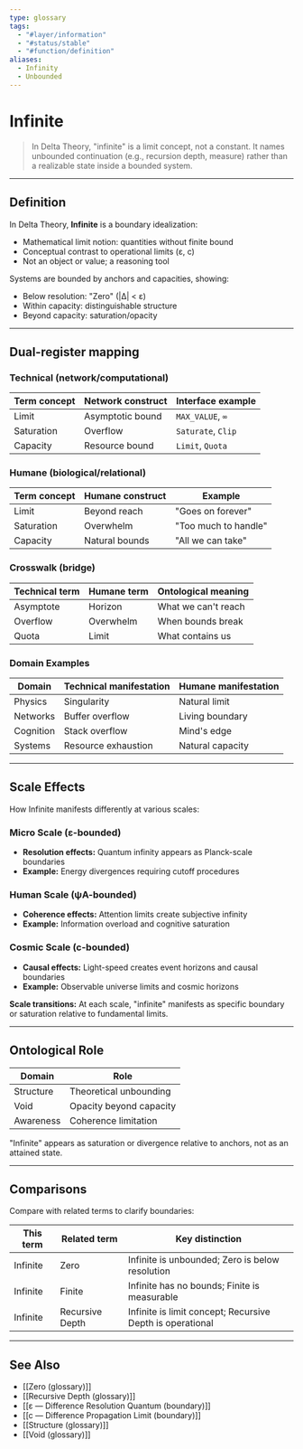 ```yaml
---
type: glossary
tags:
  - "#layer/information"
  - "#status/stable"
  - "#function/definition"
aliases:
  - Infinity
  - Unbounded
---
```


# Infinite

> In Delta Theory, "infinite" is a limit concept, not a constant. It names unbounded continuation (e.g., recursion depth, measure) rather than a realizable state inside a bounded system.

---

## Definition

In Delta Theory, **Infinite** is a boundary idealization:
- Mathematical limit notion: quantities without finite bound
- Conceptual contrast to operational limits (ε, c)
- Not an object or value; a reasoning tool

Systems are bounded by anchors and capacities, showing:
- Below resolution: "Zero" (|∆| < ε)
- Within capacity: distinguishable structure
- Beyond capacity: saturation/opacity

---

## Dual‑register mapping

### Technical (network/computational)

| Term concept | Network construct | Interface example |
|-------------|------------------|-------------------|
| Limit | Asymptotic bound | `MAX_VALUE`, `∞` |
| Saturation | Overflow | `Saturate`, `Clip` |
| Capacity | Resource bound | `Limit`, `Quota` |

### Humane (biological/relational)

| Term concept | Humane construct | Example |
|-------------|------------------|----------|
| Limit | Beyond reach | "Goes on forever" |
| Saturation | Overwhelm | "Too much to handle" |
| Capacity | Natural bounds | "All we can take" |

### Crosswalk (bridge)

| Technical term | Humane term | Ontological meaning |
|---------------|-------------|-------------------|
| Asymptote | Horizon | What we can't reach |
| Overflow | Overwhelm | When bounds break |
| Quota | Limit | What contains us |

### Domain Examples

| Domain | Technical manifestation | Humane manifestation |
|--------|------------------------|---------------------|
| Physics | Singularity | Natural limit |
| Networks | Buffer overflow | Living boundary |
| Cognition | Stack overflow | Mind's edge |
| Systems | Resource exhaustion | Natural capacity |

---

## Scale Effects

How Infinite manifests differently at various scales:

### Micro Scale (ε-bounded)
- **Resolution effects:** Quantum infinity appears as Planck-scale boundaries
- **Example:** Energy divergences requiring cutoff procedures

### Human Scale (ψA-bounded)
- **Coherence effects:** Attention limits create subjective infinity
- **Example:** Information overload and cognitive saturation

### Cosmic Scale (c-bounded)
- **Causal effects:** Light-speed creates event horizons and causal boundaries
- **Example:** Observable universe limits and cosmic horizons

**Scale transitions:** At each scale, "infinite" manifests as specific boundary or saturation relative to fundamental limits.

---

## Ontological Role

| Domain | Role |
|--------|------|
| Structure | Theoretical unbounding |
| Void | Opacity beyond capacity |
| Awareness | Coherence limitation |

"Infinite" appears as saturation or divergence relative to anchors, not as an attained state.

---

## Comparisons

Compare with related terms to clarify boundaries:

| This term | Related term | Key distinction |
|-----------|-------------|----------------|
| Infinite | Zero | Infinite is unbounded; Zero is below resolution |
| Infinite | Finite | Infinite has no bounds; Finite is measurable |
| Infinite | Recursive Depth | Infinite is limit concept; Recursive Depth is operational |

---

## See Also

- [[Zero (glossary)]]
- [[Recursive Depth (glossary)]]
- [[ε — Difference Resolution Quantum (boundary)]]
- [[c — Difference Propagation Limit (boundary)]]
- [[Structure (glossary)]]
- [[Void (glossary)]]